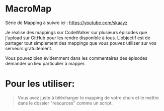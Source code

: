 # MacroMap

Série de Mapping à suivre ici : https://youtube.com/skaayz

Je réalise des mappings sur CodeWalker sur plusieurs épisodes que j'upload sur GitHub pour les rendre disponible à tous.
L'objectif est de partager tout simplement des mappings que vous pouvez utiliser sur vos serveurs gratuitement.

Vous pouvez bien évidemment dans les commentaires des épisodes demander un lieu particulier à mapper.

# Pour les utiliser:

> Vous avez juste à télécharger le mapping de votre choix et le mettre dans le dossier "resources" comme un script.
